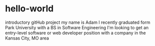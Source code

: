 # hello-world
introductory gitHub project
my name is Adam
I recently graduated form Park University with a BS in Software Engineering
I'm looking to get an entry-level software or web developer position with a company in the Kansas City, MO area

